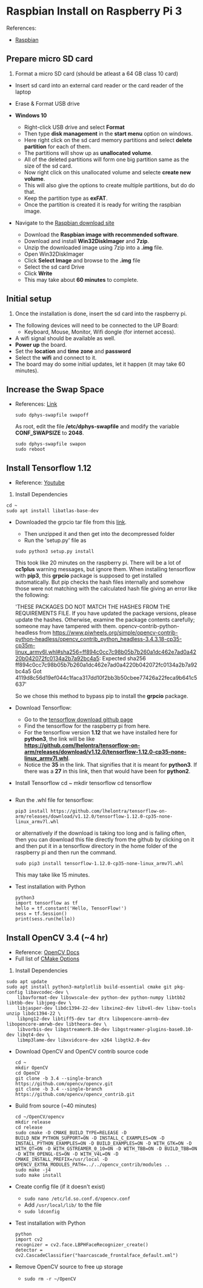 # Raspbian Install on Raspberry Pi 3
 References:
  * [Raspbian](https://www.raspberrypi.org/downloads/raspbian/)

## Prepare micro SD card
1. Format a micro SD card (should be atleast a 64 GB class 10 card)
* Insert sd card into an external card reader or the card reader of the laptop
* Erase & Format USB drive

* **Windows 10**
    * Right-click USB drive and select **Format**
    * Then type **disk management** in the **start menu** option on windows.
    * Here right click on the sd card memory partitions and select **delete partition** for each of them.
    * The partitions will show up as **unallocated volume**. 
    * All of the deleted partitions will form one big partition same as the size of the sd card.
    * Now right click on this unallocated volume and selecte **create new volume**.
    * This will also give the options to create multiple partitions, but do do that.
    * Keep the partition type as **exFAT**.
    * Once the partition is created it is ready for writing the raspbian image.
* Navigate to the [Raspbian download site](https://www.raspberrypi.org/downloads/raspbian/)
    * Download the **Raspbian image with recommended software**.
    * Download and install **Win32DiskImager** and **7zip**.
    * Unzip the downloaded image using 7zip into a **.img** file.
    * Open Win32DiskImager
    * Click **Select Image** and browse to the **.img** file
    * Select the sd card Drive
    * Click **Write**
    * This may take about **60 minutes** to complete.

## Initial setup
1. Once the installation is done, insert the sd card into the raspberry pi.
* The following devices will need to be connected to the UP Board:
  * Keyboard, Mouse, Monitor, Wifi dongle (for internet access).
* A wifi signal should be available as well.
* **Power up** the board.
* Set the **location** and **time zone** and **password**
* Select the **wifi** and connect to it.
* The board may do some initial updates, let it happen (it may take 60 minutes).

## Increase the Swap Space
* References: [Link](https://wpitchoune.net/tricks/raspberry_pi3_increase_swap_size.html)
  ```
  sudo dphys-swapfile swapoff
  ```
  As root, edit the file **/etc/dphys-swapfile** and modify the variable **CONF_SWAPSIZE** to **2048**.
  ```
  sudo dphys-swapfile swapon
  sudo reboot
  ```

## Install Tensorflow 1.12
  * Reference: [Youtube](https://www.youtube.com/watch?v=zuOiqpWZF2s)

1. Install Dependencies
  ```
  cd ~
  sudo apt install libatlas-base-dev
  ```
* Downloaded the grpcio tar file from this [link](https://pypi.org/project/grpcio/#files).
  * Then unzipped it and then get into the decompressed folder
  * Run the 'setup.py' file as
  ```
  sudo python3 setup.py install
  ```
  
  This took like 20 minutes on the raspberry pi. There will be a lot of **cc1plus** warning messages, but ignore them.
  When installing tensorflow with **pip3**, this **grpcio** package is supposed to get installed automatically. 
  But pip checks the hash files internally and somehow those were not matching with the calculated hash file 
  giving an error like the following:

    'THESE PACKAGES DO NOT MATCH THE HASHES FROM THE REQUIREMENTS FILE. If you have updated the package versions, please update the hashes. 
    Otherwise, examine the package contents carefully; someone may have tampered with them. opencv-contrib-python-headless from 
    https://www.piwheels.org/simple/opencv-contrib-python-headless/opencv_contrib_python_headless-3.4.3.18-cp35-cp35m-linux_armv6l.whl#sha256=ff894c0cc7c98b05b7b260a1dc462e7ad0a4220b042072fc0134a2b7a92bc4a5: 
    Expected sha256 ff894c0cc7c98b05b7b260a1dc462e7ad0a4220b042072fc0134a2b7a92bc4a5 
    Got 4119d8c56d19ef044c1faca317dd10f2bb3b50cbee77426a22feca9b641c5637'

  So we chose this method to bypass pip to install the **grpcio** package.

* Download Tensorflow:
  * Go to the [tensorflow download github page](https://github.com/lhelontra/tensorflow-on-arm/releases)
  * Find the tensorflow for the raspberry pi from here.
  * For the tensorflow version **1.12** that we have installed here for **python3**, the link will be like **https://github.com/lhelontra/tensorflow-on-arm/releases/download/v1.12.0/tensorflow-1.12.0-cp35-none-linux_armv7l.whl**.
  * Notice the **35** in the link. That signifies that it is meant for **python3**. If there was a **27** in this link, then that would have been for **python2**.

* Install Tensorflow
  cd ~
  mkdir tensorflow
  cd tensorflow
  ```
* Run the .whl file for tensorflow:
  ```
  pip3 install https://github.com/lhelontra/tensorflow-on-arm/releases/download/v1.12.0/tensorflow-1.12.0-cp35-none-linux_armv7l.whl
  ```
  or alternatively if the download is taking too long and is failing often, 
  then you can download this file directly from the github by clicking on it and then put it in a tensorflow directory in the home folder of the raspberry pi and then run the command.
  ```
  sudo pip3 install tensorflow-1.12.0-cp35-none-linux_armv7l.whl
  ```
  This may take like 15 minutes.

* Test installation with Python
  ```
  python3
  import tensorflow as tf
  hello = tf.constant('Hello, TensorFlow!')
  sess = tf.Session()
  print(sess.run(hello))
  ```

## Install OpenCV 3.4 (~4 hr)
  * Reference: [OpenCV Docs](https://docs.opencv.org/3.4.3/d7/d9f/tutorial_linux_install.html)
  * Full list of [CMake Options](https://github.com/opencv/opencv/blob/master/CMakeLists.txt#L198)

1. Install Dependencies
  ```
  sudo apt update
  sudo apt install python3-matplotlib build-essential cmake git pkg-config libavcodec-dev \
      libavformat-dev libswscale-dev python-dev python-numpy libtbb2 libtbb-dev libjpeg-dev \
      libjasper-dev libdc1394-22-dev libxine2-dev libv4l-dev libav-tools unzip libdc1394-22 \
      libpng12-dev libtiff5-dev tar dtrx libopencore-amrnb-dev libopencore-amrwb-dev libtheora-dev \
      libvorbis-dev libgstreamer0.10-dev libgstreamer-plugins-base0.10-dev libqt4-dev \
      libmp3lame-dev libxvidcore-dev x264 libgtk2.0-dev
  ```
* Download OpenCV and OpenCV contrib source code
  ```
  cd ~
  mkdir OpenCV
  cd OpenCV
  git clone -b 3.4 --single-branch https://github.com/opencv/opencv.git
  git clone -b 3.4 --single-branch https://github.com/opencv/opencv_contrib.git
  ```
  
* Build from source (~40 minutes)
  ```
  cd ~/OpenCV/opencv
  mkdir release
  cd release
  sudo cmake -D CMAKE_BUILD_TYPE=RELEASE -D BUILD_NEW_PYTHON_SUPPORT=ON -D INSTALL_C_EXAMPLES=ON -D INSTALL_PYTHON_EXAMPLES=ON -D BUILD_EXAMPLES=ON -D WITH_GTK=ON -D WITH_QT=ON -D WITH_GSTREAMER_0_10=ON -D WITH_TBB=ON -D BUILD_TBB=ON -D WITH_OPENGL-ES=ON -D WITH_V4L=ON -D CMAKE_INSTALL_PREFIX=/usr/local -D OPENCV_EXTRA_MODULES_PATH=../../opencv_contrib/modules ..
  sudo make -j4
  sudo make install
  ```
* Create config file (if it doesn't exist)
  * `sudo nano /etc/ld.so.conf.d/opencv.conf`
  * Add `/usr/local/lib/` to the file
  * `sudo ldconfig`
* Test installation with Python
  ```
  python
  import cv2
  recognizer = cv2.face.LBPHFaceRecognizer_create()
  detector = cv2.CascadeClassifier("haarcascade_frontalface_default.xml")
  ```
* Remove OpenCV source to free up storage
  * `sudo rm -r ~/OpenCV`

